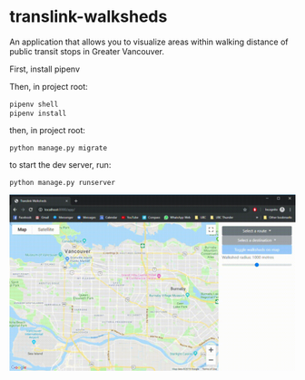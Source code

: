 # translink-walksheds

An application that allows you to visualize areas within walking distance of public transit stops in Greater Vancouver.

First, install pipenv

Then, in project root:
```shell
pipenv shell
pipenv install
```
then, in project root:
```shell
python manage.py migrate
```

to start the dev server, run:
```shell
python manage.py runserver
```

![Screenshot 1](screenshots/Translink-Walksheds-Google-Chrome-2019-06-20-15-00-06.gif?raw=true "Optional Title")


